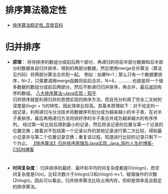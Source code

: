 # 排序算法稳定性
- [排序算法稳定性_百度百科](https://baike.baidu.com/item/%E6%8E%92%E5%BA%8F%E7%AE%97%E6%B3%95%E7%A8%B3%E5%AE%9A%E6%80%A7)

# 归并排序
- **原理**：
将待排序的数组分成前后两个部分，再递归的将前半部分数据和后半部分的数据各自归并排序，得到的两部分数据，然后使用merge合并算法（算法见代码）将两部分算法合并到一起。 例如：如果N=1；那么只有一个数据要排序，N=2，只需要调用merge函数将前后合并，N=4，...........也就是将一个很多数据的数组分成前后两部分，然后不断递归归并排序，再合并，最后返回有序的数组。
[八大排序算法–Java实现 - 知乎](https://zhuanlan.zhihu.com/p/34168443)
<br >归并排序就是利用归并的思想实现的排序方法。而且充分利用了完全二叉树的深度是(logn + 1)的特性，因此效率比较高。其基本原理如下：对于给定的一组记录，利用递归与分治技术将数据序列划分成为越来越小的半子表，在对半子表排序，最后再用递归方法将排好序的半子表合并成为越来越大的有序序列。 
经过第一轮比较后得到最小的记录，然后将该记录的位置与第一个记录的位置交换；接着对不包括第一个记录以外的其他记录进行第二次比较，得到最小记录并与第二个位置记录交换；重复该过程，知道进行比较的记录只剩下一个为止。
[【排序算法】归并排序原理及Java实现_Java_简约人生的博客-CSDN博客](https://blog.csdn.net/jianyuerensheng/article/details/51262984)

#
- **时间复杂度**：
归并排序的最好、最坏和平均时间复杂度都是O(nlogn)，而空间复杂度是O(n)，比较次数介于(nlogn)/2和(nlogn)-n+1，赋值操作的次数 (2nlogn)。因此可以看出，归并排序算法比较占用内存，但却是效率高且稳定的排序算法。

